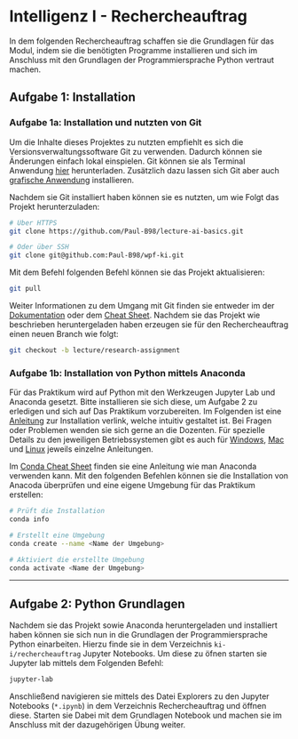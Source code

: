 # Intelligenz I - Rechercheauftrag

In dem folgenden Rechercheauftrag schaffen sie die Grundlagen für das Modul, indem sie die benötigten Programme installieren und sich im Anschluss mit den Grundlagen der Programmiersprache Python vertraut machen.

## Aufgabe 1: Installation

### Aufgabe 1a: Installation und nutzten von Git

Um die Inhalte dieses Projektes zu nutzten empfiehlt es sich die Versionsverwaltungssoftware Git zu verwenden. Dadurch können sie Änderungen einfach lokal einspielen. Git können sie als Terminal Anwendung [hier](https://git-scm.com/downloads) herunterladen. Zusätzlich dazu lassen sich Git aber auch [grafische Anwendung](https://git-scm.com/downloads/guis) installieren.

Nachdem sie Git installiert haben können sie es nutzten, um wie Folgt das Projekt herunterzuladen:
```bash
# Über HTTPS
git clone https://github.com/Paul-B98/lecture-ai-basics.git

# Oder über SSH
git clone git@github.com:Paul-B98/wpf-ki.git
```

Mit dem Befehl folgenden Befehl können sie das Projekt aktualisieren:
```bash
git pull
```

Weiter Informationen zu dem Umgang mit Git finden sie entweder im der [Dokumentation](https://git-scm.com/docs) oder dem [Cheat Sheet](https://training.github.com/downloads/de/github-git-cheat-sheet/). Nachdem sie das Projekt wie beschrieben heruntergeladen haben erzeugen sie für den Rechercheauftrag einen neuen Branch wie folgt:
```bash
git checkout -b lecture/research-assignment
```

### Aufgabe 1b: Installation von Python mittels Anaconda

Für das Praktikum wird auf Python mit den Werkzeugen Jupyter Lab und Anaconda gesetzt. Bitte installieren sie sich diese, um Aufgabe 2 zu erledigen und sich auf Das Praktikum vorzubereiten. Im Folgenden ist eine [Anleitung](https://docs.anaconda.com/free/anaconda/install/) zur Installation verlink, welche intuitiv gestaltet ist. Bei Fragen oder Problemen wenden sie sich gerne an die Dozenten. Für spezielle Details zu den jeweiligen Betriebssystemen gibt es auch für [Windows](https://docs.anaconda.com/free/anaconda/install/windows/), [Mac](https://docs.anaconda.com/free/anaconda/install/mac-os/) und [Linux](https://docs.anaconda.com/free/anaconda/install/linux/) jeweils einzelne Anleitungen.

Im [Conda Cheat Sheet](https://docs.conda.io/projects/conda/en/latest/user-guide/cheatsheet.html) finden sie eine Anleitung wie man Anaconda verwenden kann. Mit den folgenden Befehlen können sie die Installation von Anacoda überprüfen und eine eigene Umgebung für das Praktikum erstellen:
```bash
# Prüft die Installation
conda info

# Erstellt eine Umgebung
conda create --name <Name der Umgebung>

# Aktiviert die erstellte Umgebung
conda activate <Name der Umgebung>
```

---
## Aufgabe 2: Python Grundlagen

Nachdem sie das Projekt sowie Anaconda heruntergeladen und installiert haben können sie sich nun in die Grundlagen der Programmiersprache Python einarbeiten. Hierzu finde sie in dem Verzeichnis `ki-i/rechercheauftrag` Jupyter Notebooks. Um diese zu öfnen starten sie Jupyter lab mittels dem Folgenden Befehl:
```bash
jupyter-lab
```

Anschließend navigieren sie mittels des Datei Explorers zu den Jupyter Notebooks (`*.ipynb`) in dem Verzeichnis Rechercheauftrag und öffnen diese. Starten sie Dabei mit dem Grundlagen Notebook und machen sie im Anschluss mit der dazugehörigen Übung weiter.
